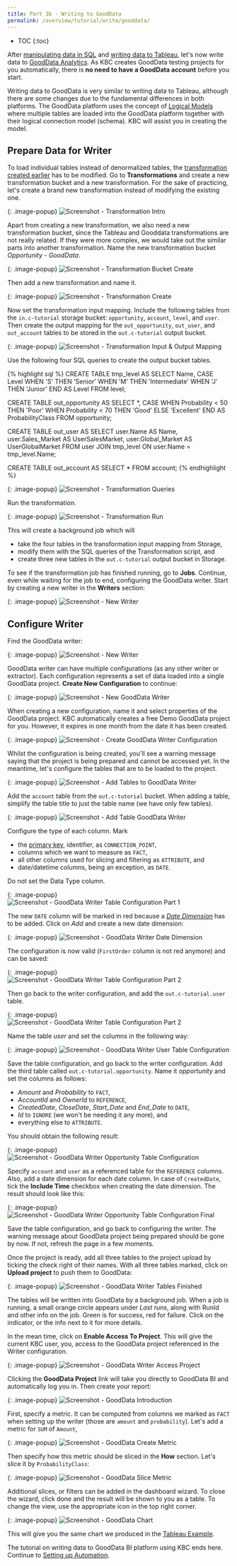 ```yaml
---
title: Part 3b - Writing to GoodData
permalink: /overview/tutorial/write/gooddata/
---
```


* TOC
{:toc}

After [manipulating data in SQL](/overview/tutorial/manipulate/) 
and [writing data to Tableau](/overview/tutorial/write/), 
let's now write data to [GoodData Analytics](http://www.gooddata.com/). 
As KBC creates GoodData testing projects for you automatically, 
there is **no need to have a GoodData account** before you start.

Writing data to GoodData is very similar to writing data to Tableau, although 
there are some changes due to the fundamental differences in both platforms.
The GoodData platform uses the concept of 
[Logical Models](https://help.gooddata.com/display/doc/Tutorial+-+Creating+Your+First+Data+Model)
where multiple tables are loaded into the GoodData platform together with their logical connection model (schema).
KBC will assist you in creating the model.

## Prepare Data for Writer

To load individual tables instead of denormalized tables, the [transformation created earlier](/overview/tutorial/manipulate/)
has to be modified. Go to **Transformations** and create a new transformation bucket and a new transformation. 
For the sake of practicing, let's create a brand new transformation instead of modifying the existing one.

{: .image-popup}
![Screenshot - Transformation Intro](/overview/tutorial/write/gooddata-transformation-intro.png)

Apart from creating a new transformation, we also need a new transformation bucket, since the
Tableau and Gooddata transformations are not really related. If they were more complex, we would take out the
similar parts into another transformation. Name the new transformation bucket *Opportunity - GoodData*.

{: .image-popup}
![Screenshot - Transformation Bucket Create](/overview/tutorial/write/gooddata-transformation-create-1.png)

Then add a new transformation and name it.

{: .image-popup}
![Screenshot - Transformation Create](/overview/tutorial/write/gooddata-transformation-create-2.png)

Now set the transformation input mapping. Include the following tables from the `in.c-tutorial` storage bucket: 
`opportunity`, `account`, `level`, and `user`. 
Then create the output mapping for the `out_opportunity`, `out_user`, and `out_account` tables 
to be stored in the `out.c-tutorial` output bucket.

{: .image-popup}
![Screenshot - Transformation Input & Output Mapping](/overview/tutorial/write/gooddata-transformation-mapping.png)

Use the following four SQL queries to create the output bucket tables. 

{% highlight sql %}
CREATE TABLE tmp_level AS
    SELECT Name, CASE Level
        WHEN 'S' THEN 'Senior'
        WHEN 'M' THEN 'Intermediate'
        WHEN 'J' THEN 'Junior' END AS Level
    FROM level;

CREATE TABLE out_opportunity AS
    SELECT *, CASE
        WHEN Probability < 50 THEN 'Poor'
        WHEN Probability < 70 THEN 'Good'
        ELSE 'Excellent' END AS ProbabilityClass
    FROM opportunity;

CREATE TABLE out_user AS
    SELECT user.Name AS Name, user.Sales_Market AS UserSalesMarket,
        user.Global_Market AS UserGlobalMarket
    FROM
        user JOIN tmp_level ON user.Name = tmp_level.Name;

CREATE TABLE out_account AS
    SELECT * FROM account;
{% endhighlight %}

{: .image-popup}
![Screenshot - Transformation Queries](/overview/tutorial/write/gooddata-transformation-queries.png)

Run the transformation.

{: .image-popup}
![Screenshot - Transformation Run](/overview/tutorial/write/gooddata-transformation-run.png)

This will create a background job which will 

- take the four tables in the transformation input mapping from Storage,
- modify them with the SQL queries of the Transformation script, and 
- create three new tables in the `out.c-tutorial` output bucket in Storage. 

To see if the transformation job has finished running, go to **Jobs**. Continue, even while waiting for the job to end,
configuring the GoodData writer. Start by creating a new writer in the **Writers** section:

{: .image-popup}
![Screenshot - New Writer](/overview/tutorial/write/gooddata-writer-intro-1.png)

## Configure Writer
Find the GoodData writer:

{: .image-popup}
![Screenshot - New Writer](/overview/tutorial/write/gooddata-writer-intro-2.png)

GoodData writer can have multiple configurations (as any other writer or extractor). Each configuration represents a set
of data loaded into a single GoodData project. **Create New Configuration** to continue:

{: .image-popup}
![Screenshot - New GoodData Writer](/overview/tutorial/write/gooddata-writer-intro-3.png)

When creating a new configuration, name it and select properties of the GoodData project.
KBC automatically creates a free Demo GoodData project for you. However, it expires in one
month from the date it has been created.

{: .image-popup}
![Screenshot - Create GoodData Writer Configuration](/overview/tutorial/write/gooddata-writer-create-config.png)

Whilst the configuration is being created, you'll see a warning message saying that the project is being prepared and
cannot be accessed yet. In the meantime, let's configure the tables that are to be loaded to the project.

{: .image-popup}
![Screenshot - Add Tables to GoodData Writer](/overview/tutorial/write/gooddata-configuration-intro.png)

Add the `account` table from the `out.c-tutorial` bucket. When adding a table,
simplify the table title to just the table name (we have only few tables).

{: .image-popup}
![Screenshot - Add Table GoodData Writer](/overview/tutorial/write/gooddata-writer-add-table.png)

Configure the type of each column. Mark

- the [primary key](https://en.wikipedia.org/wiki/Unique_key), identifier, as `CONNECTION_POINT`,
- columns which we want to measure as `FACT`, 
- all other columns used for slicing and filtering as `ATTRIBUTE`, and
- date/datetime columns, being an exception, as `DATE`. 

Do not set the Data Type column.

{: .image-popup}
![Screenshot - GoodData Writer Table Configuration Part 1](/overview/tutorial/write/gooddata-writer-table-config.png)

The new `DATE` column will be marked in red because a
[*Date Dimension*](https://help.gooddata.com/display/doc/Working+with+Dates) has to be added. 
Click on *Add* and create a new date dimension:

{: .image-popup}
![Screenshot - GoodData Writer Date Dimension](/overview/tutorial/write/gooddata-writer-date-dimension.png)

The configuration is now valid (`FirstOrder` column is not red anymore) and can be saved:

{: .image-popup}
![Screenshot - GoodData Writer Table Configuration Part 2](/overview/tutorial/write/gooddata-writer-table-config-2.png)

Then go back to the writer configuration, and add the `out.c-tutorial.user` table.

{: .image-popup}
![Screenshot - GoodData Writer Table Configuration Part 2](/overview/tutorial/write/gooddata-writer-intro-4.png)

Name the table *user* and set the columns in the following way:

{: .image-popup}
![Screenshot - GoodData Writer User Table Configuration](/overview/tutorial/write/gooddata-writer-table-config-3.png)

Save the table configuration, and go back to the writer configuration. Add the third table called
`out.c-tutorial.opportunity`. Name it *opportunity* and set the columns as follows:

- *Amount* and *Probability* to `FACT`,
- *AccountId* and *OwnerId* to `REFERENCE`,
- *CreatedDate*, *CloseDate*, *Start_Date* and *End_Date* to `DATE`,
- *Id* to `IGNORE` (we won't be needing it any more), and
- everything else to `ATTRIBUTE`.

You should obtain the following result:

{: .image-popup}
![Screenshot - GoodData Writer Opportunity Table Configuration](/overview/tutorial/write/gooddata-writer-table-config-4.png)

Specify `account` and `user` as a referenced table for the `REFERENCE` columns. 
Also, add a date dimension for each date column. In case of `CreatedDate`, tick the **Include Time** checkbox 
when creating the date dimension. The result should look like this:

{: .image-popup}
![Screenshot - GoodData Writer Opportunity Table Configuration Final](/overview/tutorial/write/gooddata-writer-table-config-5.png)

Save the table configuration, and go back to configuring the writer. The warning message about GoodData project
being prepared should be gone by now. If not, refresh the page in a few moments. 

Once the project is ready, add all three tables to the project upload by ticking the check right of their names. 
With all three tables marked, click on **Upload project** to push them to GoodData:

{: .image-popup}
![Screenshot - GoodData Writer Tables Finished](/overview/tutorial/write/gooddata-writer-intro-5.png)

The tables will be written into GoodData by a background job. When a job is running, a small orange circle appears
under *Last runs*, along with RunId and other info on the job. Green is for success, red for failure. 
Click on the indicator, or the info next to it for more details. 

In the mean time, click on **Enable Access To Project**. This will give the current KBC user, you, 
access to the GoodData project referenced in the Writer configuration.

{: .image-popup}
![Screenshot - GoodData Writer Access Project](/overview/tutorial/write/gooddata-writer-intro-6.png)

Clicking the **GoodData Project** link will take you directly to GoodData BI and automatically log you in. 
Then create your report:

{: .image-popup}
![Screenshot - GoodData Introduction](/overview/tutorial/write/gooddata-intro.png)

First, specify a metric. It can be computed from columns we marked as `FACT` 
when setting up the writer (those are `amount` and `probability`). 
Let's add a metric for `SUM` of `Amount`,

{: .image-popup}
![Screenshot - GoodData Create Metric](/overview/tutorial/write/gooddata-dashboard-1.png)

Then specify how this metric should be sliced in the **How** section. Let's slice it by
`ProbabilityClass`:

{: .image-popup}
![Screenshot - GoodData Slice Metric](/overview/tutorial/write/gooddata-dashboard-2.png)

Additional slices, or filters can be added in the dashboard wizard. To close the wizard, click done and the
result will be shown to you as a table. To change the view, use the appropriate icon in the
top right corner.

{: .image-popup}
![Screenshot - GoodData Chart](/overview/tutorial/write/gooddata-dashboard-3.png)

This will give you the same chart we produced in the [Tableau Example](/overview/tutorial/write/).

The tutorial on writing data to GoodData BI platform using KBC ends here. 
Continue to [Setting up Automation](/overview/tutorial/automate/).